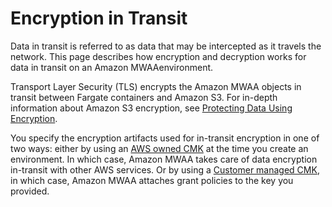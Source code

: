 # Encryption in Transit<a name="encryption-in-transit"></a>

Data in transit is referred to as data that may be intercepted as it travels the network\. This page describes how encryption and decryption works for data in transit on an Amazon MWAAenvironment\.

Transport Layer Security \(TLS\) encrypts the Amazon MWAA objects in transit between Fargate containers and Amazon S3\. For in\-depth information about Amazon S3 encryption, see [Protecting Data Using Encryption](https://docs.aws.amazon.com/AmazonS3/latest/dev/UsingEncryption.html)\.

You specify the encryption artifacts used for in\-transit encryption in one of two ways: either by using an  [AWS owned CMK](https://docs.aws.amazon.com/kms/latest/developerguide/concepts.html#aws-owned-cmk) at the time you create an environment\. In which case, Amazon MWAA takes care of data encryption in\-transit with other AWS services\. Or by using a  [Customer managed CMK](https://docs.aws.amazon.com/kms/latest/developerguide/concepts.html#customer-cmk), in which case, Amazon MWAA attaches grant policies to the key you provided\.